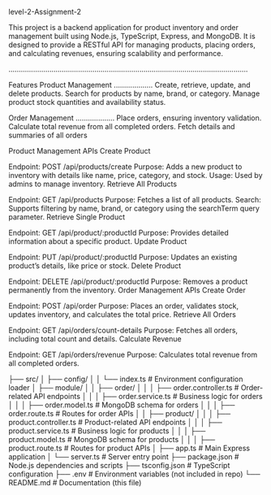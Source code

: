 level-2-Assignment-2


This project is a backend application for product inventory and order management built using Node.js, TypeScript, Express, and MongoDB. It is designed to provide a RESTful API for managing products, placing orders, and calculating revenues, ensuring scalability and performance.

.....................................................................................................................

Features
Product Management
...................
Create, retrieve, update, and delete products.
Search for products by name, brand, or category.
Manage product stock quantities and availability status.


Order Management
...................
Place orders, ensuring inventory validation.
Calculate total revenue from all completed orders.
Fetch details and summaries of all orders


Product Management APIs
Create Product

Endpoint: POST /api/products/create
Purpose: Adds a new product to inventory with details like name, price, category, and stock.
Usage: Used by admins to manage inventory.
Retrieve All Products

Endpoint: GET /api/products
Purpose: Fetches a list of all products.
Search: Supports filtering by name, brand, or category using the searchTerm query parameter.
Retrieve Single Product

Endpoint: GET /api/product/:productId
Purpose: Provides detailed information about a specific product.
Update Product

Endpoint: PUT /api/product/:productId
Purpose: Updates an existing product’s details, like price or stock.
Delete Product

Endpoint: DELETE /api/product/:productId
Purpose: Removes a product permanently from the inventory.
Order Management APIs
Create Order

Endpoint: POST /api/order
Purpose: Places an order, validates stock, updates inventory, and calculates the total price.
Retrieve All Orders

Endpoint: GET /api/orders/count-details
Purpose: Fetches all orders, including total count and details.
Calculate Revenue

Endpoint: GET /api/orders/revenue
Purpose: Calculates total revenue from all completed orders.
























├── src/
│   ├── config/
│   │   └── index.ts          # Environment configuration loader
│   ├── module/
│   │   ├── order/
│   │   │   ├── order.controller.ts  # Order-related API endpoints
│   │   │   ├── order.service.ts     # Business logic for orders
│   │   │   ├── order.model.ts       # MongoDB schema for orders
│   │   │   ├── order.route.ts       # Routes for order APIs
│   │   ├── product/
│   │   │   ├── product.controller.ts # Product-related API endpoints
│   │   │   ├── product.service.ts    # Business logic for products
│   │   │   ├── product.model.ts      # MongoDB schema for products
│   │   │   ├── product.route.ts      # Routes for product APIs
│   ├── app.ts                # Main Express application
│   └── server.ts             # Server entry point
├── package.json              # Node.js dependencies and scripts
├── tsconfig.json             # TypeScript configuration
├── .env                      # Environment variables (not included in repo)
└── README.md                 # Documentation (this file)
